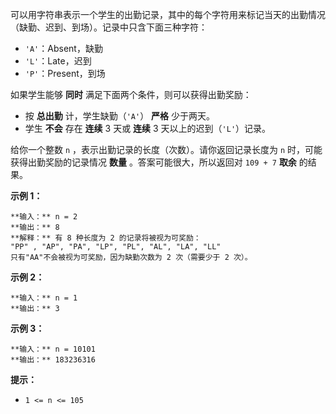 可以用字符串表示一个学生的出勤记录，其中的每个字符用来标记当天的出勤情况（缺勤、迟到、到场）。记录中只含下面三种字符：

  * `'A'`：Absent，缺勤
  * `'L'`：Late，迟到
  * `'P'`：Present，到场

如果学生能够 **同时** 满足下面两个条件，则可以获得出勤奖励：

  * 按 **总出勤** 计，学生缺勤（`'A'`） **严格** 少于两天。
  * 学生 **不会** 存在 **连续** 3 天或 **连续** 3 天以上的迟到（`'L'`）记录。

给你一个整数 `n` ，表示出勤记录的长度（次数）。请你返回记录长度为 `n` 时，可能获得出勤奖励的记录情况 **数量** 。答案可能很大，所以返回对
`109 + 7` **取余** 的结果。



**示例 1：**

    
    
    **输入：** n = 2
    **输出：** 8
    **解释：** 有 8 种长度为 2 的记录将被视为可奖励：
    "PP" , "AP", "PA", "LP", "PL", "AL", "LA", "LL" 
    只有"AA"不会被视为可奖励，因为缺勤次数为 2 次（需要少于 2 次）。
    

**示例 2：**

    
    
    **输入：** n = 1
    **输出：** 3
    

**示例 3：**

    
    
    **输入：** n = 10101
    **输出：** 183236316
    



**提示：**

  * `1 <= n <= 105`

